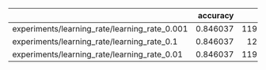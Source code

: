 |                                               |   accuracy |    loss |
|:----------------------------------------------|-----------:|--------:|
| experiments/learning_rate/learning_rate_0.001 |   0.846037 | 119.508 |
| experiments/learning_rate/learning_rate_0.1   |   0.846037 | 120.26  |
| experiments/learning_rate/learning_rate_0.01  |   0.846037 | 119.561 |
